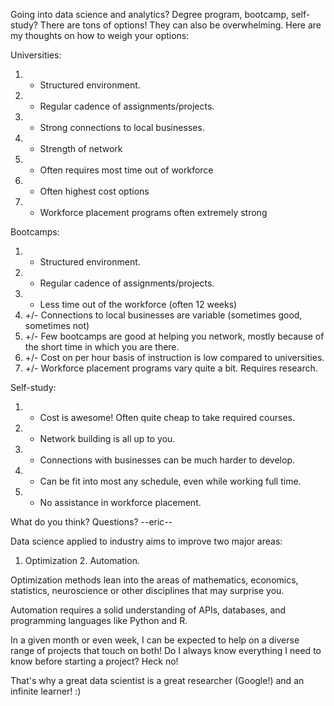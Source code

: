 
Going into data science and analytics? Degree program, bootcamp, self-study? There are tons of options! They can also be overwhelming. Here are my thoughts on how to weigh your options:

Universities:

1. + Structured environment.
2. + Regular cadence of assignments/projects.
3. + Strong connections to local businesses.
4. + Strength of network
5. - Often requires most time out of workforce
6. - Often highest cost options
7. + Workforce placement programs often extremely strong

Bootcamps:

1. + Structured environment.
2. + Regular cadence of assignments/projects.
3. + Less time out of the workforce (often 12 weeks)
4. +/- Connections to local businesses are variable (sometimes good, sometimes not)
5. +/- Few bootcamps are good at helping you network, mostly because of the short time in which you are there.
6. +/- Cost on per hour basis of instruction is low compared to universities.
7. +/- Workforce placement programs vary quite a bit. Requires research.

Self-study:

1. + Cost is awesome! Often quite cheap to take required courses.
2. - Network building is all up to you.
3. - Connections with businesses can be much harder to develop.
4. + Can be fit into most any schedule, even while working full time.
5. - No assistance in workforce placement.

What do you think? Questions?
--eric--

Data science applied to industry aims to improve two major areas: 
1. Optimization 2. Automation. 

Optimization methods lean into the areas of mathematics, economics, statistics, neuroscience or other disciplines that may surprise you. 

Automation requires a solid understanding of APIs, databases, and programming languages like Python and R. 

In a given month or even week, I can be expected to help on a diverse range of projects that touch on both! Do I always know everything I need to know before starting a project? Heck no! 

That's why a great data scientist is a great researcher (Google!) and an infinite learner! :) 
